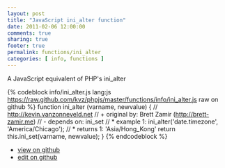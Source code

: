 ```yaml
---
layout: post
title: "JavaScript ini_alter function"
date: 2011-02-06 12:00:00
comments: true
sharing: true
footer: true
permalink: functions/ini_alter
categories: [ info, functions ]
---
```

A JavaScript equivalent of PHP's ini_alter
<!-- more -->
{% codeblock info/ini_alter.js lang:js https://raw.github.com/kvz/phpjs/master/functions/info/ini_alter.js raw on github %}
function ini_alter (varname, newvalue) {
    // http://kevin.vanzonneveld.net
    // +   original by: Brett Zamir (http://brett-zamir.me)
    // -    depends on: ini_set
    // *     example 1: ini_alter('date.timezone', 'America/Chicago');
    // *     returns 1: 'Asia/Hong_Kong'
    return this.ini_set(varname, newvalue);
}
{% endcodeblock %}
<ul>
 <li><a href="https://github.com/kvz/phpjs/blob/master/functions/info/ini_alter.js">view on github</a></li>
 <li><a href="https://github.com/kvz/phpjs/edit/master/functions/info/ini_alter.js">edit on github</a></li>
</ul>
